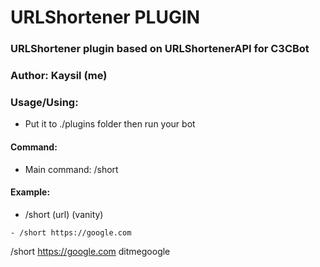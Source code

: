 # URLShortener PLUGIN #
### URLShortener plugin based on URLShortenerAPI for C3CBot
### Author: Kaysil (me) ##

### Usage/Using:
- Put it to ./plugins folder then run your bot
#### Command:
- Main command: /short

#### Example:
- /short (url) (vanity)
```
- /short https://google.com
```
 /short https://google.com ditmegoogle
```
